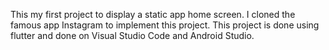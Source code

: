 This my first project to display a static app home screen. I cloned the famous app Instagram to implement this project. This project is done using flutter and done on Visual Studio Code and Android Studio.
